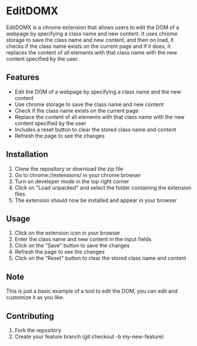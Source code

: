 # EditDOMX

EditDOMX is a chrome extension that allows users to edit the DOM of a webpage by specifying a class name and new content. It uses chrome storage to save the class name and new content, and then on load, it checks if the class name exists on the current page and if it does, it replaces the content of all elements with that class name with the new content specified by the user.

## Features
- Edit the DOM of a webpage by specifying a class name and the new content
- Use chrome storage to save the class name and new content
- Check if the class name exists on the current page
- Replace the content of all elements with that class name with the new content specified by the user
- Includes a reset button to clear the stored class name and content
- Refresh the page to see the changes

## Installation
1. Clone the repository or download the zip file
2. Go to chrome://extensions/ in your chrome browser
3. Turn on developer mode in the top right corner
4. Click on "Load unpacked" and select the folder containing the extension files
5. The extension should now be installed and appear in your browser

## Usage
1. Click on the extension icon in your browser
2. Enter the class name and new content in the input fields
3. Click on the "Save" button to save the changes
4. Refresh the page to see the changes
5. Click on the "Reset" button to clear the stored class name and content

## Note
This is just a basic example of a tool to edit the DOM, you can edit and customize it as you like.

## Contributing
1. Fork the repository
2. Create your feature branch (git checkout -b my-new-feature)
